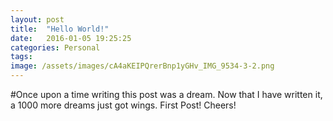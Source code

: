 ```yaml
---
layout: post
title:  "Hello World!"
date:   2016-01-05 19:25:25
categories: Personal
tags: 
image: /assets/images/cA4aKEIPQrerBnp1yGHv_IMG_9534-3-2.png
---
```

#Once upon a time
writing this post was a dream. Now that I have written it, a 1000 more dreams just got wings.
First Post!
Cheers!